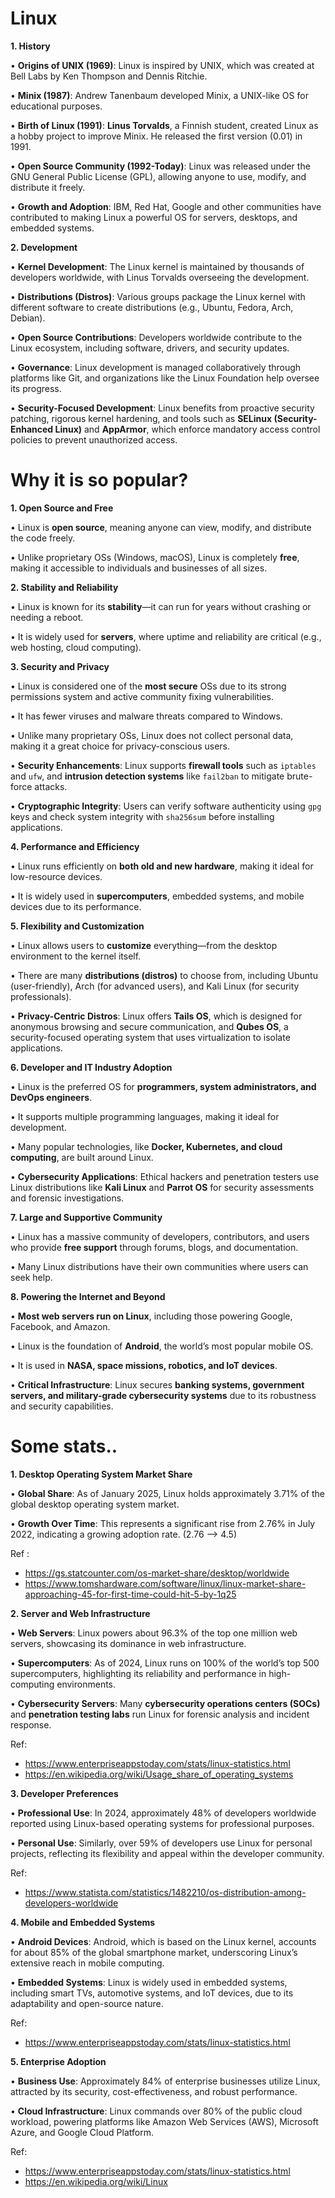 # Linux

**1. History**

•  **Origins of UNIX (1969)**: Linux is inspired by UNIX, which was created at Bell Labs by Ken Thompson and Dennis Ritchie.

•  **Minix (1987)**: Andrew Tanenbaum developed Minix, a UNIX-like OS for educational purposes.

•  **Birth of Linux (1991)**: **Linus Torvalds**, a Finnish student, created Linux as a hobby project to improve Minix. He released the first version (0.01) in 1991.

•  **Open Source Community (1992-Today)**: Linux was released under the GNU General Public License (GPL), allowing anyone to use, modify, and distribute it freely.

•  **Growth and Adoption**: IBM, Red Hat, Google and other communities have contributed to making Linux a powerful OS for servers, desktops, and embedded systems.


**2. Development**

•  **Kernel Development**: The Linux kernel is maintained by thousands of developers worldwide, with Linus Torvalds overseeing the development.

•  **Distributions (Distros)**: Various groups package the Linux kernel with different software to create distributions (e.g., Ubuntu, Fedora, Arch, Debian).

•  **Open Source Contributions**: Developers worldwide contribute to the Linux ecosystem, including software, drivers, and security updates.

•  **Governance**: Linux development is managed collaboratively through platforms like Git, and organizations like the Linux Foundation help oversee its progress.

•  **Security-Focused Development**: Linux benefits from proactive security patching, rigorous kernel hardening, and tools such as **SELinux (Security-Enhanced Linux)** and **AppArmor**, which enforce mandatory access control policies to prevent unauthorized access.


# Why it is so popular?

**1. Open Source and Free**

•  Linux is **open source**, meaning anyone can view, modify, and distribute the code freely.

•  Unlike proprietary OSs (Windows, macOS), Linux is completely **free**, making it accessible to individuals and businesses of all sizes.

  

**2. Stability and Reliability**

•  Linux is known for its **stability**—it can run for years without crashing or needing a reboot.

•  It is widely used for **servers**, where uptime and reliability are critical (e.g., web hosting, cloud computing).

  

**3. Security and Privacy**

•  Linux is considered one of the **most secure** OSs due to its strong permissions system and active community fixing vulnerabilities.

•  It has fewer viruses and malware threats compared to Windows.

•  Unlike many proprietary OSs, Linux does not collect personal data, making it a great choice for privacy-conscious users.

•  **Security Enhancements**: Linux supports **firewall tools** such as `iptables` and `ufw`, and **intrusion detection systems** like `fail2ban` to mitigate brute-force attacks.

•  **Cryptographic Integrity**: Users can verify software authenticity using `gpg` keys and check system integrity with `sha256sum` before installing applications.

  

**4. Performance and Efficiency**

•  Linux runs efficiently on **both old and new hardware**, making it ideal for low-resource devices.

•  It is widely used in **supercomputers**, embedded systems, and mobile devices due to its performance.

  

**5. Flexibility and Customization**

•  Linux allows users to **customize** everything—from the desktop environment to the kernel itself.

•  There are many **distributions (distros)** to choose from, including Ubuntu (user-friendly), Arch (for advanced users), and Kali Linux (for security professionals).

•  **Privacy-Centric Distros**: Linux offers **Tails OS**, which is designed for anonymous browsing and secure communication, and **Qubes OS**, a security-focused operating system that uses virtualization to isolate applications.

  

**6. Developer and IT Industry Adoption**

•  Linux is the preferred OS for **programmers, system administrators, and DevOps engineers**.

•  It supports multiple programming languages, making it ideal for development.

•  Many popular technologies, like **Docker, Kubernetes, and cloud computing**, are built around Linux.

•  **Cybersecurity Applications**: Ethical hackers and penetration testers use Linux distributions like **Kali Linux** and **Parrot OS** for security assessments and forensic investigations.

  

**7. Large and Supportive Community**

•  Linux has a massive community of developers, contributors, and users who provide **free support** through forums, blogs, and documentation.

•  Many Linux distributions have their own communities where users can seek help.

  

**8. Powering the Internet and Beyond**

•  **Most web servers run on Linux**, including those powering Google, Facebook, and Amazon.

•  Linux is the foundation of **Android**, the world’s most popular mobile OS.

•  It is used in **NASA, space missions, robotics, and IoT devices**.

•  **Critical Infrastructure**: Linux secures **banking systems, government servers, and military-grade cybersecurity systems** due to its robustness and security capabilities.


# Some stats..

**1. Desktop Operating System Market Share**

•  **Global Share**: As of January 2025, Linux holds approximately 3.71% of the global desktop operating system market.

•  **Growth Over Time**: This represents a significant rise from 2.76% in July 2022, indicating a growing adoption rate. (2.76 --> 4.5)

Ref :
- https://gs.statcounter.com/os-market-share/desktop/worldwide
- https://www.tomshardware.com/software/linux/linux-market-share-approaching-45-for-first-time-could-hit-5-by-1q25

**2. Server and Web Infrastructure**

•  **Web Servers**: Linux powers about 96.3% of the top one million web servers, showcasing its dominance in web infrastructure.

•  **Supercomputers**: As of 2024, Linux runs on 100% of the world’s top 500 supercomputers, highlighting its reliability and performance in high-computing environments.

•  **Cybersecurity Servers**: Many **cybersecurity operations centers (SOCs)** and **penetration testing labs** run Linux for forensic analysis and incident response.

Ref:
- https://www.enterpriseappstoday.com/stats/linux-statistics.html
- https://en.wikipedia.org/wiki/Usage_share_of_operating_systems

**3. Developer Preferences**

•  **Professional Use**: In 2024, approximately 48% of developers worldwide reported using Linux-based operating systems for professional purposes.

•  **Personal Use**: Similarly, over 59% of developers use Linux for personal projects, reflecting its flexibility and appeal within the developer community.

Ref:
- https://www.statista.com/statistics/1482210/os-distribution-among-developers-worldwide

**4. Mobile and Embedded Systems**

•  **Android Devices**: Android, which is based on the Linux kernel, accounts for about 85% of the global smartphone market, underscoring Linux’s extensive reach in mobile computing.

•  **Embedded Systems**: Linux is widely used in embedded systems, including smart TVs, automotive systems, and IoT devices, due to its adaptability and open-source nature.

Ref:
- https://www.enterpriseappstoday.com/stats/linux-statistics.html

**5. Enterprise Adoption**

•  **Business Use**: Approximately 84% of enterprise businesses utilize Linux, attracted by its security, cost-effectiveness, and robust performance.

•  **Cloud Infrastructure**: Linux commands over 80% of the public cloud workload, powering platforms like Amazon Web Services (AWS), Microsoft Azure, and Google Cloud Platform.

Ref:
- https://www.enterpriseappstoday.com/stats/linux-statistics.html
- https://en.wikipedia.org/wiki/Linux

